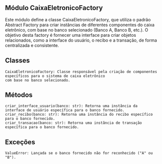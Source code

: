 ## Módulo CaixaEletronicoFactory

Este módulo define a classe CaixaEletronicoFactory, que utiliza o padrão Abstract Factory para criar instâncias de
diferentes componentes do caixa eletrônico, com base no banco selecionado (Banco A, Banco B, etc.). O objetivo desta
factory é fornecer uma interface para criar objetos relacionados, como a interface do usuário, o recibo e a transação,
de forma centralizada e consistente.

## Classes

    CaixaEletronicoFactory: Classe responsável pela criação de componentes específicos para o sistema de caixa eletrônico
    com base no banco selecionado.

## Métodos

    criar_interface_usuario(banco: str): Retorna uma instância da interface de usuário específica para o banco fornecido.
    criar_recibo(banco: str): Retorna uma instância do recibo específico para o banco fornecido.
    criar_transacao(banco: str): Retorna uma instância de transação específica para o banco fornecido.
    
## Exceções

    ValueError: Lançada se o banco fornecido não for reconhecido ("A" ou "B").